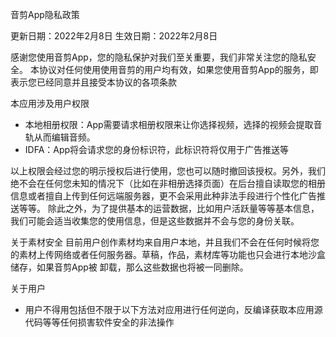 音剪App隐私政策

更新日期：2022年2月8日
生效日期：2022年2月8日

感谢您使用音剪App，您的隐私保护对我们至关重要，我们非常关注您的隐私安全。
本协议对任何使用使用音剪的用户均有效，如果您使用音剪App的服务，即表示您已经同意并且接受本协议的各项条款

本应用涉及用户权限
 - 本地相册权限：App需要请求相册权限来让你选择视频，选择的视频会提取音轨从而编辑音频。
 - IDFA：App将会请求您的身份标识符，此标识符将仅用于广告推送等

以上权限会经过您的明示授权后进行使用，您也可以随时撤回该授权。另外，我们绝不会在任何您未知的情况下（比如在非相册选择页面）在后台擅自读取您的相册信息或者擅自上传到任何远端服务器，更不会采用此种非法手段进行个性化广告推送等等。
除此之外，为了提供基本的运营数据，比如用户活跃量等等基本信息，我们可能会适当收集您的使用信息，但是这些数据并不会与您的身份关联。

关于素材安全
目前用户创作素材均来自用户本地，并且我们不会在任何时候将您的素材上传网络或者任何服务器。草稿，作品，素材库等功能也只会进行本地沙盒储存，如果音剪App被
卸载，那么这些数据也将被一同删除。

关于用户
- 用户不得用包括但不限于以下方法对应用进行任何逆向，反编译获取本应用源代码等等任何损害软件安全的非法操作





